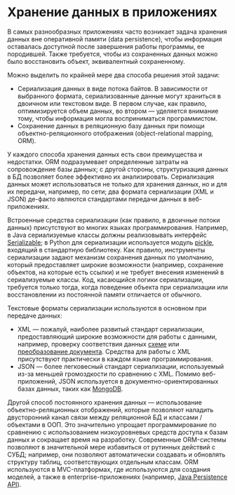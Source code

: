 # Хранение данных в приложениях

В самых разнообразных приложениях часто возникает задача хранения данных вне оперативной памяти (data persistence), 
чтобы информация оставалась доступной после завершения работы программы, ее породившей. Также требуется, 
чтобы из сохраненных данных можно было восстановить объект, эквивалентный сохраненному.

 Можно выделить по крайней мере два способа решения этой задачи:

  * Сериализация данных в виде потока байтов. В зависимости от выбранного формата, сериализованные данные могут храниться 
    в двоичном или текстовом виде. В первом случае, как правило, оптимизируется объем данных, во втором — 
    уделяется внимание тому, чтобы информация могла восприниматься программистом.
  * Сохранение данных в реляционную базу данных при помощи объектно-реляционного отображения (object-relational mapping, ORM).

У каждого способа хранения данных есть свои преимущества и недостатки. ORM подразумевает определенные затраты 
на сопровождение базы данных; с другой стороны, структуризация данных в БД позволяет более эффективно их анализировать. 
Сериализация данных может использоваться не только для хранения данных, но и для их передачи, например, по сети; 
два формата сериализации (XML и JSON) де-факто являются стандартами передачи данных в веб-приложениях.

Встроенные средства сериализации (как правило, в двоичные потоки данных) присутствуют во многих языках программирования. 
Например, в Java сериализуемые классы должны реализовывать интерфейс [Serializable][1]; 
в Python для сериализации используется модуль [pickle][2], входящий в стандартную библиотеку. 
Как правило, инструменты сериализации задают механизм сохранения данных по умолчанию, который предоставляет широкие возможности 
(например, сохранение объектов, на которые есть ссылки) и не требует внесения изменений в сериализуемые классы. 
Код, касающийся логики сериализации, требуется только тогда, когда поведение объекта при сериализации или восстановлении 
из постоянной памяти отличается от обычного.

Текстовые форматы сериализации используются в основном при передаче данных:

  * XML — пожалуй, наиболее развитый стандарт сериализации, предоставляющий широкие возможности для работы с данными, 
    например, проверку соответствия данных [схеме][3] или [преобразование документа][4]. Средства для работы с XML 
    присутствуют практически в каждом языке программирования.
  * JSON — более легковесный стандарт сериализации, используемый из-за меньшей громоздкости по сравнению с XML. 
    Помимо веб-приложений, JSON используется в документно-ориентированных базах данных, таких как [MongoDB][5].

Другой способ постоянного хранения данных — использование объектно-реляционных отображений, которые позволяют 
наладить двусторонний канал связи между реляционной БД и классами / объектами в ООП. 
Это значительно упрощает программирование по сравнению с использованием низкоуровневых средств доступа к базам данных 
и сокращает время на разработку. Современные ORM-системы позволяют в значительной мере избавиться от рутинных действий с СУБД; 
например, они позволяют автоматически создавать и обновлять структуру таблиц, соответствующих отдельным классам. 
ORM используются в MVC-платформах, где используются для создания моделей, 
а также в enterprise-приложениях (например, [Java Persistence API][6]).

[1]: http://docs.oracle.com/javase/8/docs/api/java/io/Serializable.html
[2]: https://docs.python.org/2/library/pickle.html
[3]: https://en.wikipedia.org/wiki/XML_schema
[4]: https://en.wikipedia.org/wiki/XSLT
[5]: https://www.mongodb.com/
[6]: http://docs.oracle.com/javaee/7/tutorial/persistence-intro001.htm

